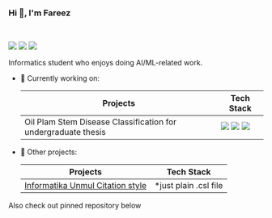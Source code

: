 ### Hi 👋, I'm Fareez

<br>

[![](https://img.shields.io/badge/website-000000?style=flat&logo=About.me&logoColor=white)](https://zeerafle.github.io)
[![](https://img.shields.io/badge/-LinkedIn-blue?style=flat&logo=linkedin)](https://linkedin.com/in/samfareez/)
[![](https://img.shields.io/badge/-Email-red?style=flat&logo=gmail&logoColor=white)](mailto:vsefareez@gmail.com)

Informatics student who enjoys doing AI/ML-related work.

- 🌱 Currently working on:

  | Projects | Tech Stack |
  | --- | --- |
  | Oil Plam Stem Disease Classification for undergraduate thesis | ![](https://img.shields.io/badge/Python-FFD43B?style=for-the-badge&logo=python&logoColor=blue) ![](https://img.shields.io/badge/scikit_learn-F7931E?style=for-the-badge&logo=scikit-learn&logoColor=white) ![](https://img.shields.io/badge/TensorFlow-FF6F00?style=for-the-badge&logo=tensorflow&logoColor=white)|

- 📌 Other projects:

  | Projects | Tech Stack |
  | --- | --- |
  | [Informatika Unmul Citation style](https://github.com/zeerafle/if-citation-style) | *just plain .csl file |

Also check out pinned repository below
